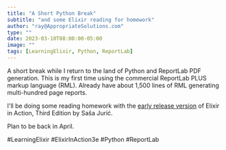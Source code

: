 ```yaml
---
title: "A Short Python Break"
subtitle: "and some Elixir reading for homework"
author: "ray@AppropriateSolutions.com"
type: ""
date: 2023-03-10T08:00:00-05:00
image: ""
tags: [LearningElixir, Python, ReportLab]
---
```


A short break while I return to the land of Python and ReportLab PDF generation.
This is my first time using the commercial ReportLab PLUS markup language (RML).
Already have about 1,500 lines of RML generating multi-hundred page reports.

I'll be doing some reading homework with the [early release version](https://www.manning.com/books/elixir-in-action-third-edition) of Elixir in Action, Third Edition by Saša Jurić.

Plan to be back in April.

<!--more-->
#LearningElixir #ElixirInAction3e #Python #ReportLab


